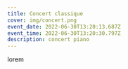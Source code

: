 ```yaml
---
title: Concert classique
cover: img/concert.png
event_date: 2022-06-30T13:20:13.687Z
event_time: 2022-06-30T13:20:30.797Z
description: concert piano
---
```

lorem